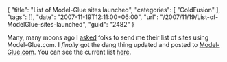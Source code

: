{
	"title": "List of Model-Glue sites launched",
	"categories": [
		"ColdFusion"
	],
	"tags": [],
	"date": "2007-11-19T12:11:00+06:00",
	"url": "/2007/11/19/List-of-ModelGlue-sites-launched",
	"guid": "2482"
}

Many, many moons ago I <a href="http://www.raymondcamden.com/index.cfm/2007/7/21/ModelGlue-List-of-Sites">asked</a> folks to send me their list of sites using Model-Glue.com. I <i>finally</i> got the dang thing updated and posted to <a href="http://www.model-glue.com">Model-Glue.com</a>. You can see the current list <a href="http://www.model-glue.com/sites.cfm">here</a>.